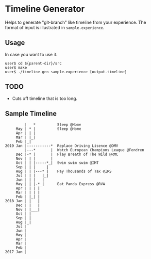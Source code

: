 # Timeline Generator

Helps to generate "git-branch" like timeline from your experience. The format of input is illustrated in `sample.experience`.

## Usage

In case you want to use it.

```
user$ cd ${parent-dir}/src
user$ make
user$ ./timeline-gen sample.experience [output.timeline]
```

## TODO

- Cuts off timeline that is too long.

## Sample Timeline

```
         |   *          Sleep @Home
     May | * |          Sleep @Home
     Apr | | |
     Mar | |_|
     Feb |_|
2019 Jan |-----------*  Replace Driving Lisence @DMV
         |---*       |  Watch European Champions League @Fondren
     Dec |-* |       |  Play Breath of The Wild @RMC
     Nov | | |       |
     Oct | | |-----*_|  Swim swim swim @IMT
     Sep | | |     |
     Aug | | |---* |    Pay Thousands of Tax @IRS
     Jul | | |   |_|
     Jun | | |   |
     May | | |-*_|      Eat Panda Express @RVA
     Apr | | | |
     Mar | | | |
     Feb | |_| |
2018 Jan | |   |
     Dec | |   |
     Nov | |___|
     Oct | |
     Sep | |
     Aug |_|
     Jul |
     Jun |
     May |
     Apr |
     Mar |
     Feb |
2017 Jan |
```

